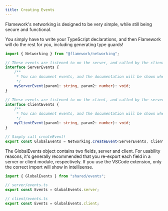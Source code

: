 ```yaml
---
title: Creating Events
---
```

Flamework's networking is designed to be very simple, while still being secure and functional.

You simply have to write your TypeScript declarations, and then Flamework will do the rest for you, including generating type guards!

```ts
import { Networking } from "@flamework/networking";

// These events are listened to on the server, and called by the client.
interface ServerEvents {
	/**
	 * You can document events, and the documentation will be shown where ever the event is used!
	 */
	myServerEvent(param1: string, param2: number): void;
}

// These events are listened to on the client, and called by the server.
interface ClientEvents {
	/**
	 * You can document events, and the documentation will be shown where ever the event is used!
	 */
	myClientEvent(param1: string, param2: number): void;
}

// Simply call createEvent!
export const GlobalEvents = Networking.createEvent<ServerEvents, ClientEvents>();
```

The GlobalEvents object contains two fields, server and client. For usability reasons, it's generally recommended that you re-export each field in a server or client module, respectively. If you use the VSCode extension, only the correct import will show in intellisense.

```ts
import { GlobalEvents } from "shared/events";

// server/events.ts
export const Events = GlobalEvents.server;

// client/events.ts
export const Events = GlobalEvents.client;
```
